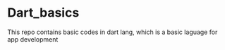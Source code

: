 # Dart_basics
This repo contains basic codes in dart lang, which is a basic laguage for app development
